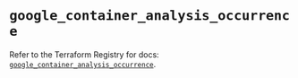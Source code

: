 # `google_container_analysis_occurrence`

Refer to the Terraform Registry for docs: [`google_container_analysis_occurrence`](https://registry.terraform.io/providers/hashicorp/google-beta/5.13.0/docs/resources/google_container_analysis_occurrence).

